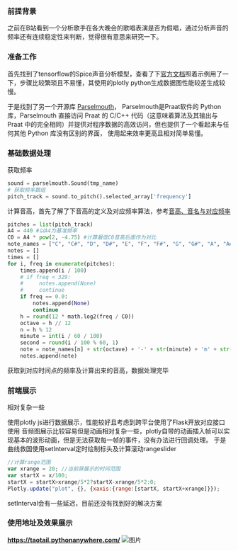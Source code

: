 ### 前提背景
之前在B站看到一个分析歌手在各大晚会的歌唱表演是否为假唱，通过分析声音的频率还有连续稳定性来判断，觉得很有意思来研究一下。

### 准备工作
首先找到了tensorflow的Spice声音分析模型，查看了下[官方文档](https://tensorflow.google.cn/hub/tutorials/spice?hl=zh-cn)照着示例用了一下，步骤比较繁琐且不易懂，其使用的plotly python生成数据图性能较差生成较慢。

于是找到了另一个开源库 [Parselmouth](https://parselmouth.readthedocs.io/en/stable/)，
Parselmouth是Praat软件的 Python 库，Parselmouth 直接访问 Praat 的 C/C++ 代码（这意味着算法及其输出与 Praat 中的完全相同）并提供对程序数据的高效访问，但也提供了一个看起来与任何其他 Python 库没有区别的界面，
使用起来效率更高且相对简单易懂。

### 基础数据处理
获取频率
```python
sound = parselmouth.Sound(tmp_name)
# 获取频率数组
pitch_track = sound.to_pitch().selected_array['frequency']
```
计算音高，首先了解了下音高的定义及对应频率算法，参考[音高、音名与对应频率](https://www.jianshu.com/p/0fc2163cfc50)
```python
pitches = list(pitch_track)
A4 = 440 #以A4为基准频率
C0 = A4 * pow(2, -4.75) #计算最低C0音高后面作为对比
note_names = ["C", "C#", "D", "D#", "E", "F", "F#", "G", "G#", "A", "A#", "B"]
notes = []
times = []
for i, freq in enumerate(pitches):
    times.append(i / 100)
    # if freq < 329:
    #     notes.append(None)
    #     continue
    if freq == 0.0:
        notes.append(None)
        continue
    h = round(12 * math.log2(freq / C0))
    octave = h // 12
    n = h % 12
    minute = int(i / 60 / 100)
    second = round(i / 100 % 60, 1)
    note = note_names[n] + str(octave) + '-' + str(minute) + 'm' + str(second) + 's'
    notes.append(note)
```
获取到对应时间点的频率及计算出来的音高，数据处理完毕

### 前端展示
相对复杂一些

使用plotly js进行数据展示，性能较好且考虑到跨平台使用了Flask开放对应接口使用
音频图展示比较容易但是动画相对复杂一些，plotly自带的动画插入帧可以实现基本的波形动画，但是无法获取每一帧的事件，没有办法进行回调处理。
于是曲线救国使用setInterval定时绘制标头及计算滚动rangeslider
```javascript
//计算range范围
var xrange = 20; //当前屏展示的时间范围
var startX = x/100;
startX = startX>xrange/5*2?startX-xrange/5*2:0;
Plotly.update("plot", {}, {xaxis:{range:[startX, startX+xrange]}});
```
setInterval会有一些延迟，目前还没有找到好的解决方案

### 使用地址及效果展示

**https://taotail.pythonanywhere.com/**
![图片](https://findxx.cn/2023/02/07/pitch-analys/%E8%83%8C%E5%8F%9B.png)
